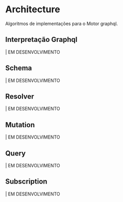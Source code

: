 # Architecture

Algoritmos de implementações para o Motor graphql.

## Interpretação Graphql

 | EM DESENVOLVIMENTO

## Schema

 | EM DESENVOLVIMENTO

## Resolver

 | EM DESENVOLVIMENTO

## Mutation

 | EM DESENVOLVIMENTO

## Query

 | EM DESENVOLVIMENTO


## Subscription

 | EM DESENVOLVIMENTO


